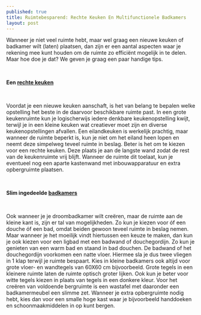 ```yaml
---
published: true
title: Ruimtebesparend: Rechte Keuken En Multifunctionele Badkamers
layout: post
---
```

<p>Wanneer je niet veel ruimte hebt, maar wel graag een nieuwe keuken of badkamer wilt (laten) plaatsen, dan zijn er een aantal aspecten waar je rekening mee kunt houden om de ruimte zo effici&euml;nt mogelijk in te delen. Maar hoe doe je dat? We geven je graag een paar handige tips.</p>
<p><strong>&nbsp;</strong></p>
<p><strong>Een <a href="http://www.janvansundert.be/keukens/rechte-keuken">rechte keuken</a></strong></p>
<p><strong>&nbsp;</strong></p>
<p>Voordat je een nieuwe keuken aanschaft, is het van belang te bepalen welke opstelling het beste in de daarvoor beschikbare ruimte past. In een grote keukenruimte kun je logischerwijs iedere denkbare keukenopstelling kwijt, terwijl je in een kleine keuken wat creatiever moet zijn en diverse keukenopstellingen afvallen. Een eilandkeuken is werkelijk prachtig, maar wanneer de ruimte beperkt is, kun je niet om het eiland heen lopen en neemt deze simpelweg teveel ruimte in beslag. Beter is het om te kiezen voor een rechte keuken. Deze plaats je aan de langste wand zodat de rest van de keukenruimte vrij blijft. Wanneer de ruimte dit toelaat, kun je eventueel nog een aparte kastenwand met inbouwapparatuur en extra opbergruimte plaatsen.</p>
<p><strong>&nbsp;</strong></p>
<p><strong>Slim ingedeelde <a href="http://www.janvansundert.be/badkamers">badkamers</a></strong></p>
<p><strong>&nbsp;</strong></p>
<p>Ook wanneer je je droombadkamer wilt cre&euml;ren, maar de ruimte aan de kleine kant is, zijn er tal van mogelijkheden. Zo kun je kiezen voor &oacute;f een douche &oacute;f een bad, omdat beiden gewoon teveel ruimte in beslag nemen. Maar wanneer je het moeilijk vindt hiertussen een keuze te maken, dan kun je ook kiezen voor een ligbad met een badwand of douchegordijn. Zo kun je genieten van een warm bad en staand in bad douchen. De badwand of het douchegordijn voorkomen een natte vloer. Hiermee sla je dus twee vliegen in 1 klap terwijl je ruimte bespaart. Kies in kleine badkamers ook altijd voor grote vloer- en wandtegels van 60X60 cm bijvoorbeeld. Grote tegels in een kleinere ruimte laten de ruimte optisch groter lijken. Ook kun je beter voor witte tegels kiezen in plaats van tegels in een donkere kleur. Voor het cre&euml;ren van voldoende bergruimte is een wastafel met daaronder een badkamermeubel een slimme zet. Wanneer je extra opbergruimte nodig hebt, kies dan voor een smalle hoge kast waar je bijvoorbeeld handdoeken en schoonmaakmiddelen in op kunt bergen.</p>

